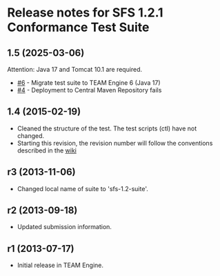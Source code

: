 # Release notes for SFS 1.2.1 Conformance Test Suite

## 1.5 (2025-03-06)

Attention: Java 17 and Tomcat 10.1 are required.

- [#6](https://github.com/opengeospatial/ets-sfs12/issues/6) - Migrate test suite to TEAM Engine 6 (Java 17)
- [#4](https://github.com/opengeospatial/ets-sfs12/issues/4) - Deployment to Central Maven Repository fails

## 1.4 (2015-02-19)

- Cleaned the structure of the test. The test scripts (ctl) have not changed.
- Starting this revision, the revision number will follow the conventions described in the [wiki](https://github.com/opengeospatial/cite/wiki/OGC-Compliance-Testing-Tools)


## r3 (2013-11-06)

  * Changed local name of suite to 'sfs-1.2-suite'.

## r2 (2013-09-18)

  * Updated submission information.

## r1 (2013-07-17)

  * Initial release in TEAM Engine.

